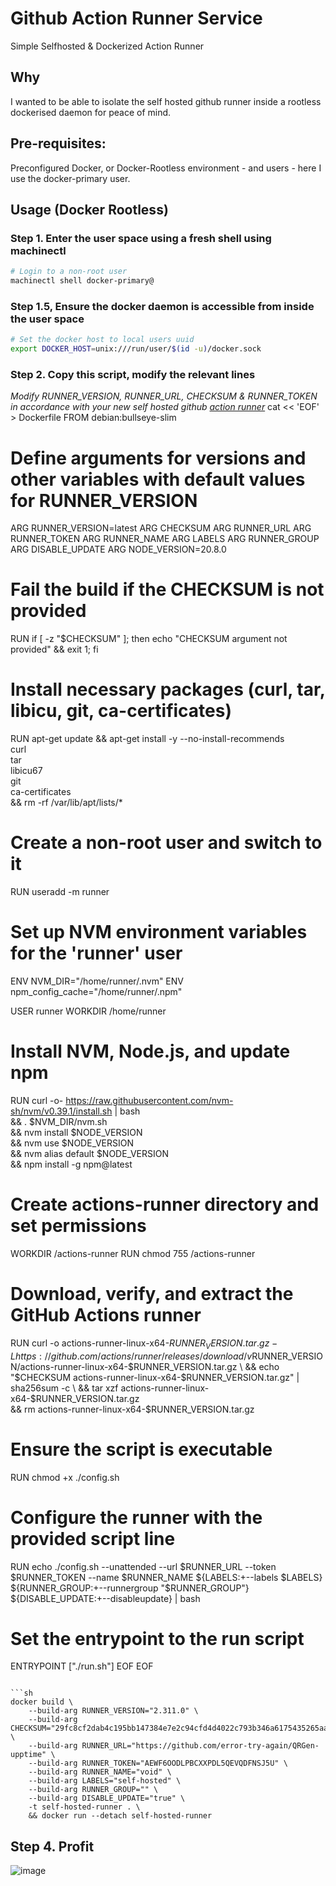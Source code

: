 # Github Action Runner Service
Simple Selfhosted &amp; Dockerized Action Runner

## Why
I wanted to be able to isolate the self hosted github runner inside a rootless dockerised daemon for peace of mind. 

## Pre-requisites:
Preconfigured Docker, or Docker-Rootless environment - and users - here I use the docker-primary user. 

## Usage (Docker Rootless)

### Step 1. Enter the user space using a fresh shell using machinectl  
```bash
# Login to a non-root user
machinectl shell docker-primary@
```

### Step 1.5, Ensure the docker daemon is accessible from inside the user space
```bash
# Set the docker host to local users uuid 
export DOCKER_HOST=unix:///run/user/$(id -u)/docker.sock
```

### Step 2. Copy this script, modify the relevant lines

*Modify RUNNER_VERSION, RUNNER_URL, CHECKSUM & RUNNER_TOKEN in accordance with your new self hosted github [action runner](https://github.com/error-try-again/QRGen-upptime/settings/actions/runners/new)*
cat << 'EOF' > Dockerfile
FROM debian:bullseye-slim

# Define arguments for versions and other variables with default values for RUNNER_VERSION
ARG RUNNER_VERSION=latest
ARG CHECKSUM
ARG RUNNER_URL
ARG RUNNER_TOKEN
ARG RUNNER_NAME
ARG LABELS
ARG RUNNER_GROUP
ARG DISABLE_UPDATE
ARG NODE_VERSION=20.8.0

# Fail the build if the CHECKSUM is not provided
RUN if [ -z "\$CHECKSUM" ]; then echo "CHECKSUM argument not provided" && exit 1; fi

# Install necessary packages (curl, tar, libicu, git, ca-certificates)
RUN apt-get update && apt-get install -y --no-install-recommends \
    curl \
    tar \
    libicu67 \
    git \
    ca-certificates \
    && rm -rf /var/lib/apt/lists/*

# Create a non-root user and switch to it
RUN useradd -m runner

# Set up NVM environment variables for the 'runner' user
ENV NVM_DIR="/home/runner/.nvm"
ENV npm_config_cache="/home/runner/.npm"

USER runner
WORKDIR /home/runner

# Install NVM, Node.js, and update npm
RUN curl -o- https://raw.githubusercontent.com/nvm-sh/nvm/v0.39.1/install.sh | bash \
    && . $NVM_DIR/nvm.sh \
    && nvm install $NODE_VERSION \
    && nvm use $NODE_VERSION \
    && nvm alias default $NODE_VERSION \
    && npm install -g npm@latest

# Create actions-runner directory and set permissions
WORKDIR /actions-runner
RUN chmod 755 /actions-runner

# Download, verify, and extract the GitHub Actions runner
RUN curl -o actions-runner-linux-x64-$RUNNER_VERSION.tar.gz -L https://github.com/actions/runner/releases/download/v$RUNNER_VERSION/actions-runner-linux-x64-$RUNNER_VERSION.tar.gz \
    && echo "$CHECKSUM actions-runner-linux-x64-$RUNNER_VERSION.tar.gz" | sha256sum -c \
    && tar xzf actions-runner-linux-x64-$RUNNER_VERSION.tar.gz \
    && rm actions-runner-linux-x64-$RUNNER_VERSION.tar.gz

# Ensure the script is executable
RUN chmod +x ./config.sh

# Configure the runner with the provided script line
RUN echo ./config.sh --unattended --url \$RUNNER_URL --token \$RUNNER_TOKEN --name \$RUNNER_NAME ${LABELS:+--labels \$LABELS} ${RUNNER_GROUP:+--runnergroup "\$RUNNER_GROUP"} ${DISABLE_UPDATE:+--disableupdate} | bash

# Set the entrypoint to the run script
ENTRYPOINT ["./run.sh"]
EOF
EOF
```

```sh
docker build \
    --build-arg RUNNER_VERSION="2.311.0" \
    --build-arg CHECKSUM="29fc8cf2dab4c195bb147384e7e2c94cfd4d4022c793b346a6175435265aa278" \
    --build-arg RUNNER_URL="https://github.com/error-try-again/QRGen-upptime" \
    --build-arg RUNNER_TOKEN="AEWF6OODLPBCXXPDL5QEVQDFNSJ5U" \
    --build-arg RUNNER_NAME="void" \
    --build-arg LABELS="self-hosted" \
    --build-arg RUNNER_GROUP="" \
    --build-arg DISABLE_UPDATE="true" \
    -t self-hosted-runner . \
    && docker run --detach self-hosted-runner
```    


## Step 4. Profit
![image](https://github.com/error-try-again/ActionRunnerService/assets/19685177/33f9e538-f6ee-4458-8f61-88e3776fd560)
